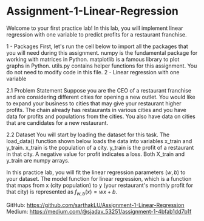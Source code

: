# Assignment-1-Linear-Regression

Welcome to your first practice lab! In this lab, you will implement linear regression with one variable to predict profits for a restaurant franchise.

1 - Packages
First, let's run the cell below to import all the packages that you will need during this assignment.
numpy is the fundamental package for working with matrices in Python.
matplotlib is a famous library to plot graphs in Python.
utils.py contains helper functions for this assignment. You do not need to modify code in this file.
2 - Linear regression with one variable

2.1 Problem Statement
Suppose you are the CEO of a restaurant franchise and are considering different cities for opening a new outlet.
You would like to expand your business to cities that may give your restaurant higher profits.
The chain already has restaurants in various cities and you have data for profits and populations from the cities.
You also have data on cities that are candidates for a new restaurant.

2.2 Dataset
You will start by loading the dataset for this task.
The load_data() function shown below loads the data into variables x_train and y_train.
x_train is the population of a city.
y_train is the profit of a restaurant in that city. A negative value for profit indicates a loss.
Both X_train and y_train are numpy arrays.

In this practice lab, you will fit the linear regression parameters $(w,b)$ to your dataset.
The model function for linear regression, which is a function that maps from x (city population) to y (your restaurant's monthly profit for that city) is represented as $f_{w,b}(x) = wx + b$.

GitHub: https://github.com/sarthakLU/Assignment-1-Linear-Regression
Medium: https://medium.com/@sjadav_53251/assignment-1-4bfab1dd7b1f
